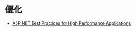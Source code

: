 # 優化

- [ASP.NET Best Practices for High Performance Applications](https://www.codeproject.com/articles/13100/asp-net-best-practices-for-high-performance-applic?fid=269698&df=90&mpp=10&prof=True&sort=Position&view=Thread&spc=Tight&fr=61)

